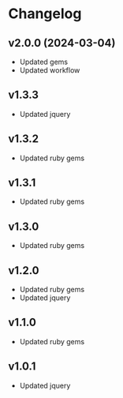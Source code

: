 # Changelog

## v2.0.0 (2024-03-04)

- Updated gems
- Updated workflow

## v1.3.3

- Updated jquery

## v1.3.2

- Updated ruby gems

## v1.3.1

- Updated ruby gems

## v1.3.0

- Updated ruby gems

## v1.2.0

- Updated ruby gems
- Updated jquery

## v1.1.0

- Updated ruby gems

## v1.0.1

- Updated jquery
